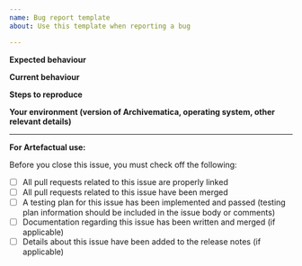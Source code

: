```yaml
---
name: Bug report template
about: Use this template when reporting a bug

---
```


**Expected behaviour**


**Current behaviour**


**Steps to reproduce**


**Your environment (version of Archivematica, operating system, other relevant details)**


---

**For Artefactual use:**

Before you close this issue, you must check off the following:

- [ ] All pull requests related to this issue are properly linked
- [ ] All pull requests related to this issue have been merged
- [ ] A testing plan for this issue has been implemented and passed (testing plan information should be included in the issue body or comments)
- [ ] Documentation regarding this issue has been written and merged (if applicable)
- [ ] Details about this issue have been added to the release notes (if applicable)
